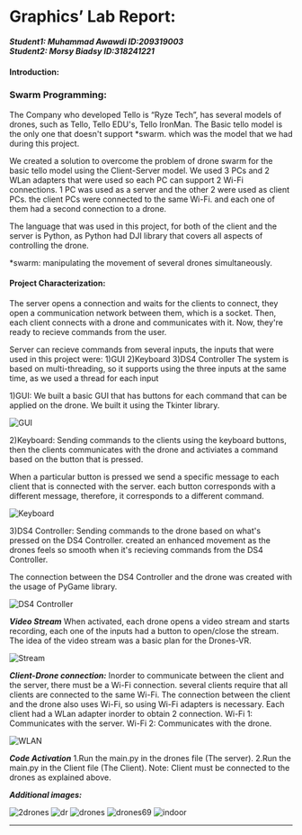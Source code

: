 # Graphics’ Lab  Report:
***Student1: Muhammad Awawdi ID:209319003	
Student2: Morsy Biadsy ID:318241221***
#### Introduction:
### Swarm Programming:
The Company who developed Tello is “Ryze Tech”, has several models of drones, such as Tello, Tello EDU's, Tello IronMan.
The Basic tello model is the only one that doesn't support *swarm. which was the model that we had during this project. 

 We created a solution to overcome the problem of drone swarm for the basic tello model using the Client-Server model.
 We used 3 PCs and 2 WLan adapters that were used so each PC can support 2 Wi-Fi connections.
 1 PC was used as a server and the other 2 were used as client PCs.
 the client PCs were connected to the same Wi-Fi. and each one of them had a second connection to a drone.

The language that was used in this project, for both of the client and the server is Python, as Python had DJI library that covers all aspects of controlling the drone.

*swarm: manipulating the movement of several drones simultaneously.


#### Project Characterization:
The server opens a connection and waits for the clients to connect, they open a communication network between them, which is a socket.
Then, each client connects with a drone and communicates with it.
Now, they're ready to recieve commands from the user.

Server can recieve commands from several inputs, the inputs that were used in this project were: 
1)GUI 
2)Keyboard
3)DS4 Controller
The system is based on multi-threading, so it supports using the three inputs at the same time, as we used a thread for each input

1)GUI:
We built a basic GUI that has buttons for each command that can be applied on the drone.
We built it using the Tkinter library.


![GUI](https://github.com/MorsyB/DRONES/blob/main/GUI.jpg)




2)Keyboard:
Sending commands to the clients using the keyboard buttons, then the clients communicates with the drone and activiates a command based on the button that is pressed.

When a particular button is pressed we send a specific message to each client that is connected with the server.
each button corresponds with a different message, therefore, it corresponds to a different command.

![Keyboard](https://github.com/MorsyB/DRONES/blob/main/keyboard.jpeg)




3)DS4 Controller:
Sending commands to the drone based on what's pressed on the DS4 Controller.
created an enhanced movement as the drones feels so smooth when it's recieving commands from the DS4 Controller.


The connection between the DS4 Controller and the drone was created with the usage of PyGame library.

![DS4 Controller](https://github.com/MorsyB/DRONES/blob/main/ps4.jpeg)




***Video Stream***
When activated, each drone opens a video stream and starts recording, each one of the inputs had a button to open/close the stream.
The idea of the video stream was a basic plan for the Drones-VR.

![Stream](https://github.com/MorsyB/DRONES/blob/main/Video.jpeg)




***Client-Drone connection:***
Inorder to communicate between the client and the server, there must be a Wi-Fi connection.
several clients require that all clients are connected to the same Wi-Fi.
The connection between the client and the drone also uses Wi-Fi, so using Wi-Fi adapters is necessary.
Each client had a WLan adapter inorder to obtain 2 connection.
Wi-Fi 1: Communicates with the server.
Wi-Fi 2: Communicates with the drone.

![WLAN](https://github.com/MorsyB/DRONES/blob/main/tpLink.jpeg)




***Code Activation***
1.Run the main.py in the drones file (The server).
2.Run the main.py in the Client file (The Client).
Note: Client must be connected to the drones as explained above.


***Additional images:***




![2drones](https://github.com/MorsyB/DRONES/blob/main/2%20drones.jpeg)
![dr](https://github.com/MorsyB/DRONES/blob/main/dr.jpeg)
![drones](https://github.com/MorsyB/DRONES/blob/main/drones.jpeg)
![drones69](https://github.com/MorsyB/DRONES/blob/main/drones69.jpeg)
![indoor](https://github.com/MorsyB/DRONES/blob/main/indoor.jpeg)



*****
